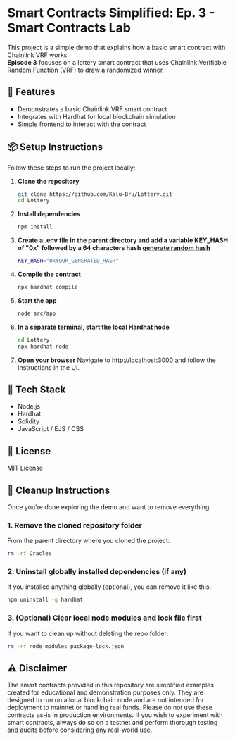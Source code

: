 # Smart Contracts Simplified: Ep. 3 - Smart Contracts Lab

This project is a simple demo that explains how a basic smart contract with Chainlink VRF works.  
**Episode 3** focuses on a lottery smart contract that uses Chainlink Verifiable Random Function (VRF) to draw a randomized winner.

## 🚀 Features

- Demonstrates a basic Chainlink VRF smart contract
- Integrates with Hardhat for local blockchain simulation
- Simple frontend to interact with the contract

## 📦 Setup Instructions

Follow these steps to run the project locally:

1. **Clone the repository**
   ```bash
   git clone https://github.com/Kalu-Bru/Lottery.git
   cd Lottery
   ```

2. **Install dependencies**
   ```bash
   npm install
   ```

3. **Create a .env file in the parent directory and add a variable KEY_HASH of "0x" followed by a 64 characters hash [generate random hash](https://www.browserling.com/tools/random-hex)**
   ```bash
   KEY_HASH="0xYOUR_GENERATED_HASH"
   ```
   
4. **Compile the contract**
   ```bash
   npx hardhat compile
   ```

5. **Start the app**
   ```bash
   node src/app
   ```

6. **In a separate terminal, start the local Hardhat node**
   ```bash
   cd Lottery
   npx hardhat node
   ```

7. **Open your browser**
   Navigate to [http://localhost:3000](http://localhost:3000) and follow the instructions in the UI.

## 🧪 Tech Stack

- Node.js
- Hardhat
- Solidity
- JavaScript / EJS / CSS

## 📄 License

MIT License

## 🧹 Cleanup Instructions

Once you're done exploring the demo and want to remove everything:

### 1. Remove the cloned repository folder

From the parent directory where you cloned the project:
```bash
rm -rf Oracles
```


### 2. Uninstall globally installed dependencies (if any)

If you installed anything globally (optional), you can remove it like this:

```bash
npm uninstall -g hardhat
```

### 3. (Optional) Clear local node modules and lock file first

If you want to clean up without deleting the repo folder:

```bash
rm -rf node_modules package-lock.json
```

## ⚠️ Disclaimer

The smart contracts provided in this repository are simplified examples created for educational and demonstration purposes only. They are designed to run on a local blockchain node and are not intended for deployment to mainnet or handling real funds. Please do not use these contracts as-is in production environments. If you wish to experiment with smart contracts, always do so on a testnet and perform thorough testing and audits before considering any real-world use.
